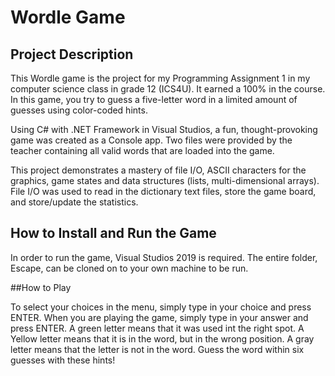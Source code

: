 # Wordle Game

## Project Description

This Wordle game is the project for my Programming Assignment 1 in my computer science class in grade 12 (ICS4U). It earned a 100% in the course. In this game, you try to guess a five-letter word in a limited amount of guesses using color-coded hints.

Using C# with .NET Framework in Visual Studios, a fun, thought-provoking game was created as a Console app. Two files were provided by the teacher containing all valid words that are loaded into the game.

This project demonstrates a mastery of file I/O, ASCII characters for the graphics, game states and data structures (lists, multi-dimensional arrays). File I/O was used to read in the dictionary text files, store the game board, and store/update the statistics. 

## How to Install and Run the Game

In order to run the game, Visual Studios 2019 is required. The entire folder, Escape, can be cloned on to your own machine to be run. 

##How to Play

To select your choices in the menu, simply type in your choice and press ENTER. When you are playing the game, simply type in your answer and press ENTER. A green letter means that it was used int the right spot. A Yellow letter means that it is in the word, but in the wrong position. A gray letter means that the letter is not in the word. Guess the word within six guesses with these hints! 
